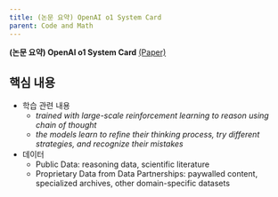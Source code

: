```yaml
---
title: (논문 요약) OpenAI o1 System Card
parent: Code and Math
---
```


**(논문 요약) OpenAI o1 System Card** [(Paper)](https://cdn.openai.com/o1-system-card-20241205.pdf)

## 핵심 내용
- 학습 관련 내용
   - *trained with large-scale reinforcement learning to reason using chain of thought*
   -  *the models learn to refine their thinking process, try different strategies, and recognize their mistakes*
- 데이터
   - Public Data: reasoning data, scientific literature
   - Proprietary Data from Data Partnerships: paywalled content, specialized archives, other domain-specific datasets
